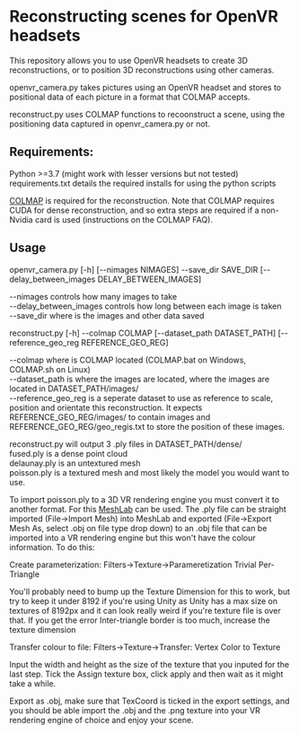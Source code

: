 # Reconstructing scenes for OpenVR headsets

This repository allows you to use OpenVR headsets to create 3D reconstructions, or to position 3D reconstructions using other cameras.

openvr_camera.py takes pictures using an OpenVR headset and stores to positional data of each picture in a format that COLMAP accepts.

reconstruct.py uses COLMAP functions to recoonstruct a scene, using the positioning data captured in openvr_camera.py or not.

## Requirements:
Python >=3.7 (might work with lesser versions but not tested)
requirements.txt details the required installs for using the python scripts

[COLMAP](https://colmap.github.io/index.html) is required for the reconstruction. Note that COLMAP requires CUDA for dense reconstruction, and so extra steps are required if a non-Nvidia card is used (instructions on the COLMAP FAQ).

## Usage

openvr_camera.py [-h] [--nimages NIMAGES] --save_dir SAVE_DIR
                 [--delay_between_images DELAY_BETWEEN_IMAGES]

--nimages controls how many images to take  
--delay_between_images controls how long between each image is taken  
--save_dir where is the images and other data saved

reconstruct.py [-h] --colmap COLMAP [--dataset_path DATASET_PATH]
               [--reference_geo_reg REFERENCE_GEO_REG]

--colmap where is COLMAP located (COLMAP.bat on Windows, COLMAP.sh on Linux)  
--dataset_path is where the images are located, where the images are located in DATASET_PATH/images/  
--reference_geo_reg is a seperate dataset to use as reference to scale, position and orientate this reconstruction. It expects REFERENCE_GEO_REG/images/ to contain images and REFERENCE_GEO_REG/geo_regis.txt to store the position of these images.  

reconstruct.py will output 3 .ply files in DATASET_PATH/dense/  
fused.ply is a dense point cloud  
delaunay.ply is an untextured mesh  
poisson.ply is a textured mesh and most likely the model you would want to use.  

To import poisson.ply to a 3D VR rendering engine you must convert it to another format. For this [MeshLab](https://www.meshlab.net/) can be used. The .ply file can be straight imported (File->Import Mesh) into MeshLab and exported (File->Export Mesh As, select .obj on file type drop down) to an .obj file that can be imported into a VR rendering engine but this won't have the colour information. To do this:

Create parameterization: Filters->Texture->Parameretization Trivial Per-Triangle

You'll probably need to bump up the Texture Dimension for this to work, but try to keep it under 8192 if you're using Unity as Unity has a max size on textures of 8192px and it can look really weird if you're texture file is over that. If you get the error Inter-triangle border is too much, increase the texture dimension

Transfer colour to file: Filters->Texture->Transfer: Vertex Color to Texture

Input the width and height as the size of the texture that you inputed for the last step. Tick the Assign texture box, click apply and then wait as it might take a while. 

Export as .obj, make sure that TexCoord is ticked in the export settings, and you should be able import the .obj and the .png texture into your VR rendering engine of choice and enjoy your scene.
